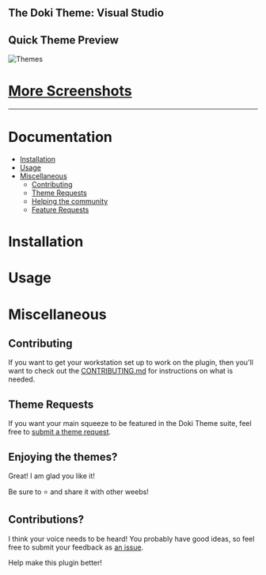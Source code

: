 The Doki Theme: Visual Studio
---

## Quick Theme Preview

![Themes](readmeAssets/themes.webp)


# [More Screenshots](readmeAssets/albums/screenshot_album.md)

---

# Documentation

- [Installation](#installation)
- [Usage](#usage)
- [Miscellaneous](#miscellaneous)
    - [Contributing](#contributing) 
    - [Theme Requests](#theme-requests)
    - [Helping the community](#enjoying-the-themes)
    - [Feature Requests](#contributions)

# Installation 

# Usage

# Miscellaneous

## Contributing

If you want to get your workstation set up to work on the plugin,
then you'll want to check out the [CONTRIBUTING.md](./CONTRIBUTING.md) for instructions on what is needed.

## Theme Requests

If you want your main squeeze to be featured in the Doki Theme suite, feel free to [submit a theme request](https://github.com/doki-theme/doki-master-theme/issues).

## Enjoying the themes?

Great! I am glad you like it!

Be sure to ⭐ and share it with other weebs!

## Contributions?

I think your voice needs to be heard! You probably have good ideas, so feel free to submit your feedback as [an issue](https://github.com/doki-theme/doki-theme-jupyter/issues/new).

Help make this plugin better!

